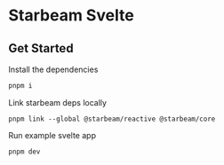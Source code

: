 # Starbeam Svelte

## Get Started
Install the dependencies
```sh
pnpm i
```

Link starbeam deps locally
```
pnpm link --global @starbeam/reactive @starbeam/core
```

Run example svelte app
```
pnpm dev
```
